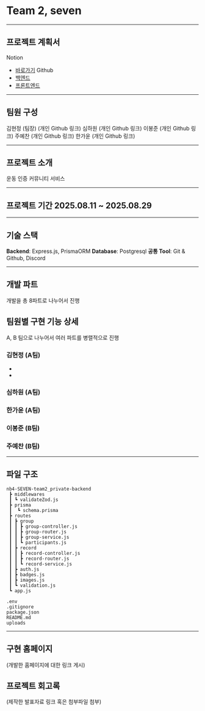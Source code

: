 # Team 2, seven 

---

## 프로젝트 계획서
Notion 
-  [바로가기](https://www.notion.so/Part2-Team2_-24c901367b6a80e6bf9ace444980837a)
Github
- [백엔드](https://github.com/hj92oo/nb4-SEVEN-team2-backend)
- [프론트엔드](https://github.com/hj92oo/nb4-SEVEN-team2-frontend)

---

## 팀원 구성
김현정 (팀장) (개인 Github 링크)
심하원 (개인 Github 링크)
이봉준 (개인 Github 링크)
주예찬 (개인 Github 링크)
한가윤 (개인 Github 링크)

---

## 프로젝트 소개
운동 인증 커뮤니티 서비스

--- 

## 프로젝트 기간 2025.08.11 ~ 2025.08.29

---

## 기술 스택
**Backend**: Express.js, PrismaORM
**Database**: Postgresql
**공통 Tool**: Git & Github, Discord

---

## 개발 파트
개발을 총 8파트로 나누어서 진행

## 팀원별 구현 기능 상세
A, B 팀으로 나누어서 여러 파트를 병렬적으로 진행

### 김현정 (A팀)
-
-

### 심하원 (A팀)

### 한가윤 (A팀)

### 이봉준 (B팀)

### 주예찬 (B팀)

---



## 파일 구조
```
nb4-SEVEN-team2_private-backend
 ┣ middlewares
 ┃ ┗ validateZod.js
 ┣ prisma
 ┃  ┗ schema.prisma
 ┣ routes
 ┃ ┣ group
 ┃ ┃ ┣ group-controller.js
 ┃ ┃ ┣ group-router.js
 ┃ ┃ ┣ group-service.js
 ┃ ┃ ┗ participants.js
 ┃ ┣ record
 ┃ ┃ ┣ record-controller.js
 ┃ ┃ ┣ record-router.js
 ┃ ┃ ┗ record-service.js
 ┃ ┣ auth.js
 ┃ ┣ badges.js
 ┃ ┣ images.js
 ┃ ┗ validation.js
 ┗ app.js

.env
.gitignore
package.json
README.md
uploads
```

---

## 구현 홈페이지
(개발한 홈페이지에 대한 링크 게시)


## 프로젝트 회고록
(제작한 발표자료 링크 혹은 첨부파일 첨부)
